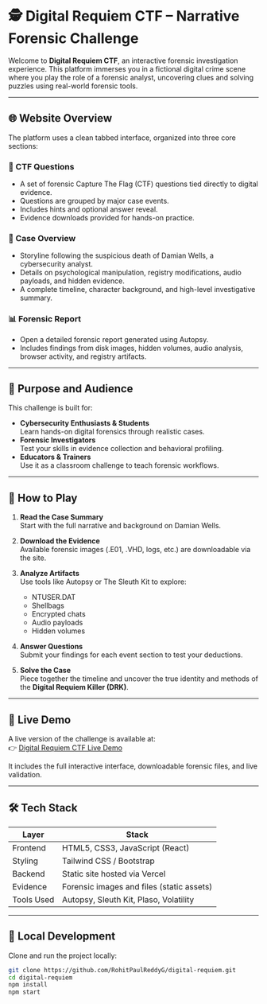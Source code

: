 # 🕵️ Digital Requiem CTF – Narrative Forensic Challenge

Welcome to **Digital Requiem CTF**, an interactive forensic investigation experience. This platform immerses you in a fictional digital crime scene where you play the role of a forensic analyst, uncovering clues and solving puzzles using real-world forensic tools.

---

## 🌐 Website Overview

The platform uses a clean tabbed interface, organized into three core sections:

### 🔐 CTF Questions
- A set of forensic Capture The Flag (CTF) questions tied directly to digital evidence.
- Questions are grouped by major case events.
- Includes hints and optional answer reveal.
- Evidence downloads provided for hands-on practice.

### 📁 Case Overview
- Storyline following the suspicious death of Damian Wells, a cybersecurity analyst.
- Details on psychological manipulation, registry modifications, audio payloads, and hidden evidence.
- A complete timeline, character background, and high-level investigative summary.

### 📊 Forensic Report
- Open a detailed forensic report generated using Autopsy.
- Includes findings from disk images, hidden volumes, audio analysis, browser activity, and registry artifacts.

---

## 🎯 Purpose and Audience

This challenge is built for:
- **Cybersecurity Enthusiasts & Students**  
  Learn hands-on digital forensics through realistic cases.
- **Forensic Investigators**  
  Test your skills in evidence collection and behavioral profiling.
- **Educators & Trainers**  
  Use it as a classroom challenge to teach forensic workflows.

---

## 🧩 How to Play

1. **Read the Case Summary**  
   Start with the full narrative and background on Damian Wells.

2. **Download the Evidence**  
   Available forensic images (.E01, .VHD, logs, etc.) are downloadable via the site.

3. **Analyze Artifacts**  
   Use tools like Autopsy or The Sleuth Kit to explore:
   - NTUSER.DAT
   - Shellbags
   - Encrypted chats
   - Audio payloads
   - Hidden volumes

4. **Answer Questions**  
   Submit your findings for each event section to test your deductions.

5. **Solve the Case**  
   Piece together the timeline and uncover the true identity and methods of the **Digital Requiem Killer (DRK)**.

---

## 🚀 Live Demo

A live version of the challenge is available at:  
👉 [Digital Requiem CTF Live Demo](https://digital-requiem-ctf.vercel.app/)

It includes the full interactive interface, downloadable forensic files, and live validation.

---

## 🛠 Tech Stack

| Layer       | Stack                                      |
|-------------|--------------------------------------------|
| Frontend    | HTML5, CSS3, JavaScript (React)            |
| Styling     | Tailwind CSS / Bootstrap                   |
| Backend     | Static site hosted via Vercel              |
| Evidence    | Forensic images and files (static assets)  |
| Tools Used  | Autopsy, Sleuth Kit, Plaso, Volatility     |

---

## 🧪 Local Development

Clone and run the project locally:

```bash
git clone https://github.com/RohitPaulReddyG/digital-requiem.git
cd digital-requiem
npm install
npm start
